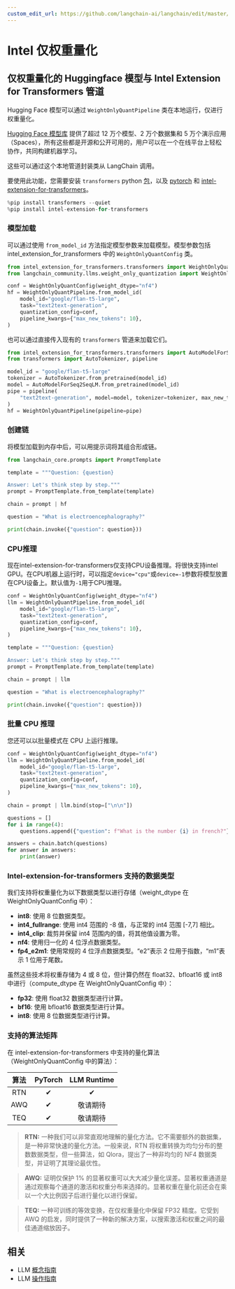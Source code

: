 ```yaml
---
custom_edit_url: https://github.com/langchain-ai/langchain/edit/master/docs/docs/integrations/llms/weight_only_quantization.ipynb
---
```


# Intel 仅权重量化

## 仅权重量化的 Huggingface 模型与 Intel Extension for Transformers 管道

Hugging Face 模型可以通过 `WeightOnlyQuantPipeline` 类在本地运行，仅进行权重量化。

[Hugging Face 模型库](https://huggingface.co/models) 提供了超过 12 万个模型、2 万个数据集和 5 万个演示应用（Spaces），所有这些都是开源和公开可用的，用户可以在一个在线平台上轻松协作，共同构建机器学习。

这些可以通过这个本地管道封装类从 LangChain 调用。

要使用此功能，您需要安装 ``transformers`` python [包](https://pypi.org/project/transformers/)，以及 [pytorch](https://pytorch.org/get-started/locally/) 和 [intel-extension-for-transformers](https://github.com/intel/intel-extension-for-transformers)。

```python
%pip install transformers --quiet
%pip install intel-extension-for-transformers
```

### 模型加载

可以通过使用 `from_model_id` 方法指定模型参数来加载模型。模型参数包括 intel_extension_for_transformers 中的 `WeightOnlyQuantConfig` 类。

```python
from intel_extension_for_transformers.transformers import WeightOnlyQuantConfig
from langchain_community.llms.weight_only_quantization import WeightOnlyQuantPipeline

conf = WeightOnlyQuantConfig(weight_dtype="nf4")
hf = WeightOnlyQuantPipeline.from_model_id(
    model_id="google/flan-t5-large",
    task="text2text-generation",
    quantization_config=conf,
    pipeline_kwargs={"max_new_tokens": 10},
)
```

也可以通过直接传入现有的 `transformers` 管道来加载它们。

```python
from intel_extension_for_transformers.transformers import AutoModelForSeq2SeqLM
from transformers import AutoTokenizer, pipeline

model_id = "google/flan-t5-large"
tokenizer = AutoTokenizer.from_pretrained(model_id)
model = AutoModelForSeq2SeqLM.from_pretrained(model_id)
pipe = pipeline(
    "text2text-generation", model=model, tokenizer=tokenizer, max_new_tokens=10
)
hf = WeightOnlyQuantPipeline(pipeline=pipe)
```

### 创建链

将模型加载到内存中后，可以用提示词将其组合形成链。

```python
from langchain_core.prompts import PromptTemplate

template = """Question: {question}

Answer: Let's think step by step."""
prompt = PromptTemplate.from_template(template)

chain = prompt | hf

question = "What is electroencephalography?"

print(chain.invoke({"question": question}))
```

### CPU推理

现在intel-extension-for-transformers仅支持CPU设备推理。将很快支持intel GPU。在CPU机器上运行时，可以指定`device="cpu"`或`device=-1`参数将模型放置在CPU设备上。默认值为`-1`用于CPU推理。


```python
conf = WeightOnlyQuantConfig(weight_dtype="nf4")
llm = WeightOnlyQuantPipeline.from_model_id(
    model_id="google/flan-t5-large",
    task="text2text-generation",
    quantization_config=conf,
    pipeline_kwargs={"max_new_tokens": 10},
)

template = """Question: {question}

Answer: Let's think step by step."""
prompt = PromptTemplate.from_template(template)

chain = prompt | llm

question = "What is electroencephalography?"

print(chain.invoke({"question": question}))
```

### 批量 CPU 推理

您还可以以批量模式在 CPU 上运行推理。

```python
conf = WeightOnlyQuantConfig(weight_dtype="nf4")
llm = WeightOnlyQuantPipeline.from_model_id(
    model_id="google/flan-t5-large",
    task="text2text-generation",
    quantization_config=conf,
    pipeline_kwargs={"max_new_tokens": 10},
)

chain = prompt | llm.bind(stop=["\n\n"])

questions = []
for i in range(4):
    questions.append({"question": f"What is the number {i} in french?"})

answers = chain.batch(questions)
for answer in answers:
    print(answer)
```

### Intel-extension-for-transformers 支持的数据类型

我们支持将权重量化为以下数据类型以进行存储（weight_dtype 在 WeightOnlyQuantConfig 中）：

* **int8**: 使用 8 位数据类型。
* **int4_fullrange**: 使用 int4 范围的 -8 值，与正常的 int4 范围 [-7,7] 相比。
* **int4_clip**: 裁剪并保留 int4 范围内的值，将其他值设置为零。
* **nf4**: 使用归一化的 4 位浮点数据类型。
* **fp4_e2m1**: 使用常规的 4 位浮点数据类型。“e2”表示 2 位用于指数，“m1”表示 1 位用于尾数。

虽然这些技术将权重存储为 4 或 8 位，但计算仍然在 float32、bfloat16 或 int8 中进行（compute_dtype 在 WeightOnlyQuantConfig 中）：
* **fp32**: 使用 float32 数据类型进行计算。
* **bf16**: 使用 bfloat16 数据类型进行计算。
* **int8**: 使用 8 位数据类型进行计算。

### 支持的算法矩阵

在 intel-extension-for-transformers 中支持的量化算法（WeightOnlyQuantConfig 中的算法）：

| 算法         |   PyTorch  |    LLM Runtime    |
|:--------------:|:----------:|:----------:|
|       RTN      |  &#10004;  |  &#10004;  |
|       AWQ      |  &#10004;  | 敬请期待 |
|      TEQ      | &#10004; | 敬请期待 |
> **RTN:** 一种我们可以非常直观地理解的量化方法。它不需要额外的数据集，是一种非常快速的量化方法。一般来说，RTN 将权重转换为均匀分布的整数数据类型，但一些算法，如 Qlora，提出了一种非均匀的 NF4 数据类型，并证明了其理论最优性。

> **AWQ:** 证明仅保护 1% 的显著权重可以大大减少量化误差。显著权重通道是通过观察每个通道的激活和权重分布来选择的。显著权重在量化前还会在乘以一个大比例因子后进行量化以进行保留。

> **TEQ:** 一种可训练的等效变换，在仅权重量化中保留 FP32 精度。它受到 AWQ 的启发，同时提供了一种新的解决方案，以搜索激活和权重之间的最佳通道缩放因子。

## 相关

- LLM [概念指南](/docs/concepts/#llms)
- LLM [操作指南](/docs/how_to/#llms)